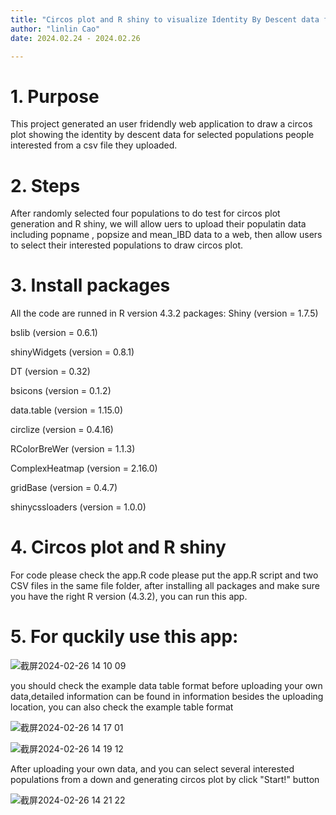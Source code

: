 ```yaml
---
title: "Circos plot and R shiny to visualize Identity By Descent data for interested populations "
author: "linlin Cao"
date: 2024.02.24 - 2024.02.26

---
```


# 1. Purpose 
This project generated an user fridendly web application to draw a circos plot showing the identity by descent data for 
selected populations people interested from a csv file they uploaded.

# 2. Steps
After randomly selected four populations to do test for circos plot generation and R shiny, we will allow uers to upload 
their populatin data including popname , popsize and mean_IBD data to a web, then allow users to select their interested populations to draw circos plot.

# 3. Install packages
All the code are runned in R version 4.3.2
packages: 
Shiny (version = 1.7.5)

bslib (version = 0.6.1)

shinyWidgets (version = 0.8.1)

DT (version = 0.32)

bsicons (version = 0.1.2)

data.table (version = 1.15.0)

circlize (version = 0.4.16)

RColorBreWer (version = 1.1.3)

ComplexHeatmap (version = 2.16.0)

gridBase (version = 0.4.7)

shinycssloaders (version = 1.0.0)


# 4. Circos plot and R shiny
For code please check the app.R code 
please put the app.R script and two CSV files in the same file folder, after installing all packages and make sure you have the right R version (4.3.2), you can run this app.

# 5. For quckily use this app: 
![截屏2024-02-26 14 10 09](https://github.com/linlincao22/binp29_popgenetics_assignment/assets/112622493/3d6d4ed9-e2c7-48a4-8e39-0cc30b948f0d)





you should check the example data table format before uploading your own data,detailed information can be found in information besides the uploading location, you can also check the example table format

![截屏2024-02-26 14 17 01](https://github.com/linlincao22/binp29_popgenetics_assignment/assets/112622493/3468fdd1-638d-4603-b6d8-ccd9b9bbafa9)

![截屏2024-02-26 14 19 12](https://github.com/linlincao22/binp29_popgenetics_assignment/assets/112622493/ad85784a-b898-47cd-ad19-b59d2f204a7c)




After uploading your own data, and you can select several interested populations from a down and generating circos plot by click "Start!" button

![截屏2024-02-26 14 21 22](https://github.com/linlincao22/binp29_popgenetics_assignment/assets/112622493/e6ed2ee9-357c-474b-8817-a52d06d1f269)



